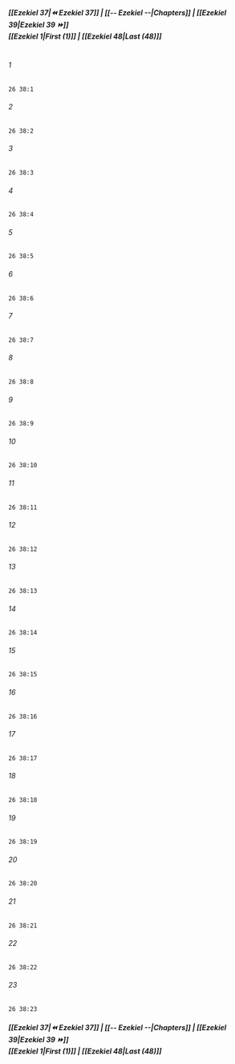 
##### **[[Ezekiel 37|⏪ Ezekiel 37]] | [[-- Ezekiel --|Chapters]] | [[Ezekiel 39|Ezekiel 39 ⏩]]**<br>**[[Ezekiel 1|First (1)]] | [[Ezekiel 48|Last (48)]]**<br><br>

###### 1
``` verse
26 38:1
```
###### 2
``` verse
26 38:2
```
###### 3
``` verse
26 38:3
```
###### 4
``` verse
26 38:4
```
###### 5
``` verse
26 38:5
```
###### 6
``` verse
26 38:6
```
###### 7
``` verse
26 38:7
```
###### 8
``` verse
26 38:8
```
###### 9
``` verse
26 38:9
```
###### 10
``` verse
26 38:10
```
###### 11
``` verse
26 38:11
```
###### 12
``` verse
26 38:12
```
###### 13
``` verse
26 38:13
```
###### 14
``` verse
26 38:14
```
###### 15
``` verse
26 38:15
```
###### 16
``` verse
26 38:16
```
###### 17
``` verse
26 38:17
```
###### 18
``` verse
26 38:18
```
###### 19
``` verse
26 38:19
```
###### 20
``` verse
26 38:20
```
###### 21
``` verse
26 38:21
```
###### 22
``` verse
26 38:22
```
###### 23
``` verse
26 38:23
```

##### **[[Ezekiel 37|⏪ Ezekiel 37]] | [[-- Ezekiel --|Chapters]] | [[Ezekiel 39|Ezekiel 39 ⏩]]**<br>**[[Ezekiel 1|First (1)]] | [[Ezekiel 48|Last (48)]]**
